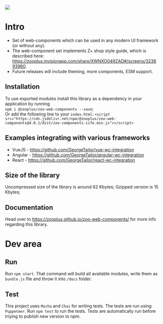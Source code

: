 [![](https://data.jsdelivr.com/v1/package/npm/@zooplus/zoo-web-components/badge)](https://www.jsdelivr.com/package/npm/@zooplus/zoo-web-components)

# Intro
 - Set of web-components which can be used in any modern UI framework (or without any).
 - The web-component set implements Z+ shop style guide, which is described here: https://zooplus.invisionapp.com/share/XWNXO049ZAD#/screens/323893960.
 - Future releases will include theming, more components, ESM support.

## Installation
To use exported modules install this library as a dependency in your application by running       
`npm i @zooplus/zoo-web-components --save`;      
Or add the following line to your `index.html`:
`<script src="https://cdn.jsdelivr.net/npm/@zooplus/zoo-web-components@4.0.1/dist/zoo-components-iife.min.js"></script>`

## Examples integrating with various frameworks
+ VueJS - https://github.com/GeorgeTailor/vue-wc-integration
+ Angular - https://github.com/GeorgeTailor/angular-wc-integration
+ React - https://github.com/GeorgeTailor/react-wc-integration

## Size of the library
Uncompressed size of the library is around 62 Kbytes;
Gzipped version is 15 Kbytes;

## Documentation
Head over to https://zooplus.github.io/zoo-web-components/ for more info regarding this library.


# Dev area
## Run
Run `npm start`. That command will build all available modules, write them as `bundle.js` file and throw it into `/docs` folder.

## Test
This project uses `Mocha` and `Chai` for writing tests. The tests are run using `Puppeteer`.
Run `npm test` to run the tests. Tests are automatically run before triying to publish new version to npm.
